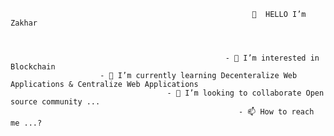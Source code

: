                                                           👋  HELLO I’m Zakhar



                                                    - 👀 I’m interested in Blockchain
                        - 🌱 I’m currently learning Decenteralize Web Applications & Centralize Web Applications 
                                       - 💞️ I’m looking to collaborate Open source community ...
                                                       - 📫 How to reach me ...?


